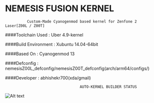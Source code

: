 #                            NEMESIS FUSION KERNEL



              Custom-Made Cyanogenmod based kernel for Zenfone 2 Laser[Z00L / Z00T]

####Toolchain Used       :       Uber 4.9-kernel

####Build Environment    :       Xubuntu 14.04-64bit

####Based On             :       Cyanogenmod 13

####Defconfig            :       nemesisZ00L_defconfig/nemesisZ00T_defconfig(arch/arm64/configs/)

####Developer            :       abhishekr700(xda/gmail)

                                      AUTO-KERNEL BUILDER STATUS
  ![Alt text](https://codeship.com/projects/31b3ed70-1441-0134-bf7d-1ae9bff528ab/status?branch=master "Optional title")

